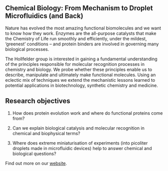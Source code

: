 ## Chemical Biology: From Mechanism to Droplet Microfluidics (and Back)
Nature has evolved the most amazing functional biomolecules and we want to know how they work. Enzymes are the all-purpose catalysts that make the Chemistry of Life run smoothly and efficiently, under the mildest, ‘greenest’ conditions – and protein binders are involved in governing many biological processes.

The Hollfelder group is interested in gaining a fundamental understanding of the principles responsible for molecular recognition processes in chemistry and biology. We probe whether these principles enable us to describe, manipulate and ultimately make functional molecules. Using an eclectic mix of techniques we extend the mechanistic lessons learned to potential applications in biotechnology, synthetic chemistry and medicine.

 

## Research objectives
1. How does protein evolution work and where do functional proteins come from?

2. Can we explain biological catalysis and molecular recognition in chemical and biophysical terms?

3. Where does extreme miniaturisation of experiments (into picoliter droplets made in microfluidic devices) help to answer chemical and biological questions?

Find out more on our [website](https://hollfelder.bioc.cam.ac.uk/).
